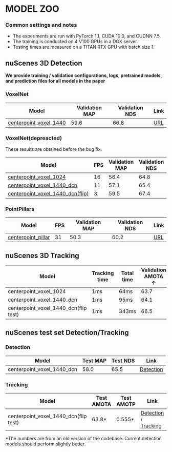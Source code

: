 # MODEL ZOO 

### Common settings and notes

- The experiments are run with PyTorch 1.1, CUDA 10.0, and CUDNN 7.5.
- The training is conducted on 4 V100 GPUs in a DGX server. 
- Testing times are measured on a TITAN RTX GPU with batch size 1. 
 
## nuScenes 3D Detection 

**We provide training / validation configurations, logs, pretrained models, and prediction files for all models in the paper**

### VoxelNet 
| Model                 | Validation MAP  | Validation NDS  | Link          |
|-----------------------|-----------------|-----------------|---------------|
| [centerpoint_voxel_1440](voxelnet/nusc_centerpoint_voxelnet_0075voxel_fix_bn_z.py) |59.6  | 66.8 | [URL](https://drive.google.com/drive/folders/1FOfCe9nWQrySUx42PlZyaKWAK2Or0sZQ?usp=sharing)  |



### VoxelNet(depreacted) 

These results are obtained before the bug fix. 

| Model                 | FPS              | Validation MAP  | Validation NDS  | Link          |
|-----------------------|------------------|-----------------|-----------------|---------------|
| [centerpoint_voxel_1024](voxelnet/nusc_centerpoint_voxelnet_01voxel.py) | 16 | 56.4 | 64.8 | [URL](https://drive.google.com/drive/folders/1RyBD23GDfeU4AnRkea2BxlrosbKJmDKW?usp=sharing) |
| [centerpoint_voxel_1440_dcn](voxelnet/nusc_centerpoint_voxelnet_0075voxel_dcn.py) | 11 | 57.1 | 65.4 | [URL](https://drive.google.com/drive/folders/1R7Ny4ia6NksL-FoltQKUtqrCB6DhX3TP?usp=sharing) |
| [centerpoint_voxel_1440_dcn(flip)](voxelnet/nusc_centerpoint_voxelnet_0075voxel_dcn.py) | 3 | 59.5 | 67.4 | [URL](https://drive.google.com/drive/folders/1fAz0Hn8hLdmwYZh_JuMQj69O7uEHAjOh?usp=sharing) |


### PointPillars 

| Model                 | FPS       | Validation MAP  | Validation NDS  | Link          |
|-----------------------|-----------------|-----------------|-----------------|---------------|
| [centerpoint_pillar](pp/nusc_centerpoint_pp_02voxel_two_pfn_10sweep.py) | 31 | 50.3 | 60.2 | [URL](https://drive.google.com/drive/folders/1K_wHrBo6yRSG7H7UUjKI4rPnyEA8HvOp?usp=sharing) |


## nuScenes 3D Tracking 

| Model                 | Tracking time | Total time   | Validation AMOTA ↑ | Validation AMOTP ↓ | Link          |
|-----------------------|-----------|------------------|------------------|-------------------|---------------|
| centerpoint_voxel_1024 | 1ms | 64ms | 63.7 | 0.606  | [URL](https://drive.google.com/drive/folders/19pdribrqU5JyGSmrrvIKQ_ecYIG1QW0t?usp=sharing) |
| centerpoint_voxel_1440_dcn | 1ms | 95ms | 64.1 | 0.596 | [URL](https://drive.google.com/drive/folders/1o030ph0USc2GALIL5goiGsZtmJfzbi1T?usp=sharing) |
| centerpoint_voxel_1440_dcn(flip test) | 1ms | 343ms | 66.5 | 0.567 | [URL](https://drive.google.com/drive/folders/1uU_wXuNikmRorf_rPBbM0UTrW54ztvMs?usp=sharing) |


## nuScenes test set Detection/Tracking
### Detection

| Model                 | Test MAP  | Test NDS  | Link          |
|-----------------------|-----------|-----------|---------------|
| centerpoint_voxel_1440_dcn | 58.0 | 65.5 | [Detection](https://drive.google.com/file/d/10FxIthdrycFMlY8xQCuxzrPWTiDNy3-f/view?usp=sharing) |

### Tracking
| Model                 | Test AMOTA |  Test AMOTP   | Link  |
|-----------------------|------------|---------------|-------|
| centerpoint_voxel_1440_dcn(flip test) | 63.8* | 0.555* | [Detection](https://drive.google.com/file/d/1GJzIBJKxg4NVFXF0SeBzmrL87ALuIEx0/view) / [Tracking](https://drive.google.com/file/d/1evPKLwzlJB5QeECCjDWyla-CXzK0F255/view?usp=sharing)|  

*The numbers are from an old version of the codebase. Current detection models should perform slightly better.
